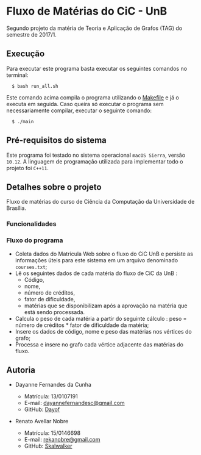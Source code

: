 # Fluxo de Matérias do CiC - UnB

Segundo projeto da matéria de Teoria e Aplicação de Grafos (TAG) do semestre de 2017/1.

## Execução

Para executar este programa basta executar os seguintes comandos no terminal:

```
  $ bash run_all.sh
```

Este comando acima compila o programa utilizando o [Makefile](https://github.com/Dayof/college_path/blob/master/Makefile) e já o executa em seguida. Caso queira só executar o programa sem necessariamente compilar, executar o seguinte comando:

```
  $ ./main
```

## Pré-requisitos do sistema

Este programa foi testado no sistema operacional ``macOS Sierra``, versão ``10.12``. A linguagem de programação utilizada para implementar todo o projeto foi ``C++11``.

## Detalhes sobre o projeto

Fluxo de matérias do curso de Ciência da Computação da Universidade de Brasília.

### Funcionalidades

<!-- O programa realiza as seguintes funcionalidades a partir do menu principal:

- Opção 1 : Calcula todos os graus dos vértices do grafo e imprime em ordem decrescente estes dados no seguinte formato ``MATRICULA has X friends``, ``X`` representa o número de grau do vértice vinculado aquela matrícula.

- Opção 2 : Calcula o maior clique do grafo e imprime no seguinte formato ``Existem X cliques máximos maximais de tamanho Y em cada clique. \n Clique 1.
Nome : Z``. Neste programa com a lista fornecida foi possível encontrar 3 cliques máximos com tamanhos iguais a 6, portanto será mostrado todos estes cliques encontrados.

- Opção 3 : Permite sair do programa. -->

### Fluxo do programa

- Coleta dados do Matrícula Web sobre o fluxo do CiC UnB e persiste as informações úteis para este sistema em um arquivo denominado ``courses.txt``;
- Lê os seguintes dados de cada matéria do fluxo de CiC da UnB :
   - Código,
   - nome,
   - número de créditos,
   - fator de dificuldade,
   - matérias que se disponibilizam após a aprovação na matéria que está sendo processada.
- Calcula o peso de cada matéria a partir do seguinte cálculo : peso = número de créditos * fator de dificuldade da matéria;
- Insere os dados de código, nome e peso das matérias nos vértices do grafo;
- Processa e insere no grafo cada vértice adjacente das matérias do fluxo.

## Autoria

- Dayanne Fernandes da Cunha
  - Matrícula: 13/0107191
  - E-mail: dayannefernandesc@gmail.com
  - GitHub: [Dayof](https://github.com/Dayof)

- Renato Avellar Nobre
  - Matrícula: 15/0146698
  - E-mail: rekanobre@gmail.com
  - GitHub: [Skalwalker](https://github.com/Skalwalker)
